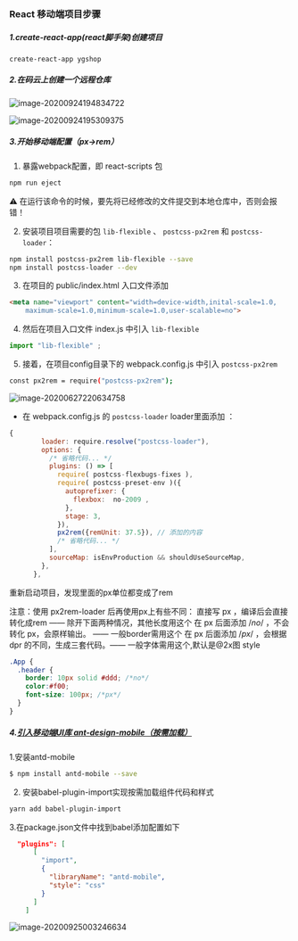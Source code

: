 ### React 移动端项目步骤

##### 1.create-react-app(react脚手架)创建项目

````
create-react-app ygshop
````

##### 2.在码云上创建一个远程仓库

![image-20200924194834722](C:%5CUsers%5C86135%5CAppData%5CRoaming%5CTypora%5Ctypora-user-images%5Cimage-20200924194834722.png)

 ![image-20200924195309375](C:%5CUsers%5C86135%5CAppData%5CRoaming%5CTypora%5Ctypora-user-images%5Cimage-20200924195309375.png)

##### 3.开始移动端配置（px→rem）

1. 暴露webpack配置，即 react-scripts 包

```bash
npm run eject
```

⚠️ 在运行该命令的时候，要先将已经修改的文件提交到本地仓库中，否则会报错！

2. 安装项目项目需要的包 `lib-flexible` 、 `postcss-px2rem` 和 `postcss-loader`：

```bash
npm install postcss-px2rem lib-flexible --save
npm install postcss-loader --dev
```

3. 在项目的 public/index.html 入口文件添加 

```html
<meta name="viewport" content="width=device-width,inital-scale=1.0,
    maximum-scale=1.0,minimum-scale=1.0,user-scalable=no">
```

4. 然后在项目入口文件 index.js 中引入 `lib-flexible`

```js
import "lib-flexible" ;
```

5. 接着，在项目config目录下的 webpack.config.js 中引入 `postcss-px2rem`

```bash
const px2rem = require("postcss-px2rem");
```

![image-20200627220634758](58.React%20%E7%A7%BB%E5%8A%A8%E7%AB%AF%E9%A1%B9%E7%9B%AE%E6%AD%A5%E9%AA%A4.assets/image-20200627220634758.png)

- 在 webpack.config.js 的 `postcss-loader` loader里面添加 ：

```js
{
        loader: require.resolve("postcss-loader"),
        options: {
          /* 省略代码... */
          plugins: () => [
            require( postcss-flexbugs-fixes ),
            require( postcss-preset-env )({
              autoprefixer: {
                flexbox:  no-2009 ,
              },
              stage: 3,
            }),
            px2rem({remUnit: 37.5}), // 添加的内容
            /* 省略代码... */
          ],
          sourceMap: isEnvProduction && shouldUseSourceMap,
        },
      },
```



重新启动项目，发现里面的px单位都变成了rem

注意：使用 px2rem-loader 后再使用px上有些不同：
    直接写 px ，编译后会直接转化成rem —— 除开下面两种情况，其他长度用这个
    在 px 后面添加 /*no*/ ，不会转化 px，会原样输出。 —— 一般border需用这个
    在 px 后面添加 /*px*/ ，会根据 dpr 的不同，生成三套代码。—— 一般字体需用这个,默认是@2x图 style

```css
.App {
  .header {
    border: 10px solid #ddd; /*no*/
    color:#f00;
    font-size: 100px; /*px*/  
  }
}
```

##### 4.[引入移动端UI库 ant-design-mobile（按需加载）](https://mobile.ant.design/index-cn)

   1.安装antd-mobile 

```bash
$ npm install antd-mobile --save
```

2. 安装babel-plugin-import实现按需加载组件代码和样式

```bash
yarn add babel-plugin-import
```

3.在package.json文件中找到babel添加配置如下

```json
  "plugins": [
      [
        "import",
        {
          "libraryName": "antd-mobile",
          "style": "css"
        }
      ]
    ]
```

![image-20200925003246634](58.React%20%E7%A7%BB%E5%8A%A8%E7%AB%AF%E9%A1%B9%E7%9B%AE%E6%AD%A5%E9%AA%A4.assets/image-20200925003246634.png)
